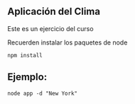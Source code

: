 ## Aplicación del Clima

Este es un ejercicio del curso

Recuerden instalar los paquetes de node

```
npm install
```

## Ejemplo:
```
node app -d "New York"
```